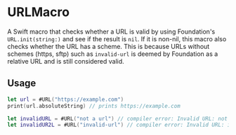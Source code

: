 # URLMacro

A Swift macro that checks whether a URL is valid by using Foundation's `URL.init(string:)` and see if the result is `nil`. If it is non-nil, this macro also checks whether the URL has a scheme. This is because URLs without schemes (https, sftp) such as `invalid-url` is deemed by Foundation as a relative URL and is still considered valid.

## Usage
```swift
let url = #URL("https://example.com")
print(url.absoluteString) // prints https://example.com

let invalidURL = #URL("not a url") // compiler error: Invalid URL: not a url
let invalidUR2L = #URL("invalid-url") // compiler error: Invalid URL: invalid-url 
```
